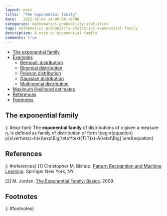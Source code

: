 ```yaml
---
layout: post
title:  "The exponential family"
date:   2022-05-04 14:00:00 +0700
categories: mathematics probability-statistics
tags: mathematics probability-statistics exponential-family
description: A note on exponential family
comments: true
---
```

> 

<!-- excerpt-end -->

- [The exponential family](#exp-fam)
- [Examples](#examples)
	- [Bernoulli distribution](#bern-dist)
	- [Binomial distribution](#bino-dist)
	- [Poisson distribution](#pois)
	- [Gaussian distribution](#gauss-dist)
	- [Multinomial distribution](#mult-dist)
- [Maximum likelihood estimates](#max-llh)
- [References](#references)
- [Footnotes](#footnotes)

## The exponential family
{: #exp-fam}
The **exponential family** of distributions of $x$ given a measure $\eta$, is defined as family of distribution of form
\begin{equation}
p(x\vert\eta)=h(x)\exp\Big[\eta^\text{T}T(x)-A(\eta)\Big]
\end{equation}

## References
{: #references}
[1] Christopher M. Bishop. [Pattern Recognition and Machine Learning](https://link.springer.com/book/9780387310732). Springer New York, NY.

[2] M. Jordan. [The Exponential Family: Basics](https://people.eecs.berkeley.edu/~jordan/courses/260-spring10/other-readings/chapter8.pdf). 2009.

## Footnotes
{: #footnotes}